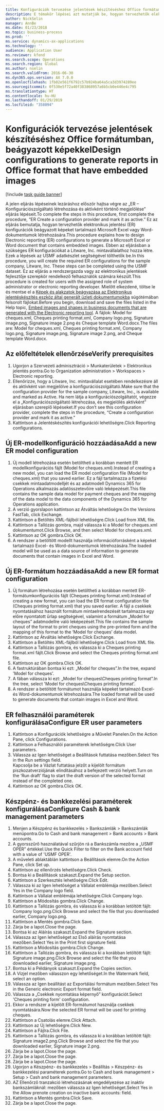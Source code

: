 ```yaml
---
title: Konfigurációk tervezése jelentések készítéséshez Office formátumban, beágyazott képekkel
description: E témakör lépései azt mutatják be, hogyan tervezhetők elektronikus jelentési (ER) konfigurációk Microsoft Office formátumokban (Excelben és Wordben) beágyazott képeket tartalmazó elektronikus dokumentumok létrehozására.
author: NickSelin
manager: AnnBe
ms.date: 01/23/2018
ms.topic: business-process
ms.prod: ''
ms.service: dynamics-ax-applications
ms.technology: ''
audience: Application User
ms.reviewer: kfend
ms.search.scope: Operations
ms.search.region: Global
ms.author: nselin
ms.search.validFrom: 2016-06-30
ms.dyn365.ops.version: AX 7.0.0
ms.openlocfilehash: 1fb02e561f6792c57b924ba64a5ca3d3974289ee
ms.sourcegitcommit: 0f530e5f72a40f383868957a6b5cb0e446e4c795
ms.translationtype: HT
ms.contentlocale: hu-HU
ms.lasthandoff: 01/29/2019
ms.locfileid: "358094"
---
```

# <a name="design-configurations-to-generate-reports-in-office-format-that-have-embedded-images"></a><span data-ttu-id="10df0-103">Konfigurációk tervezése jelentések készítéséshez Office formátumban, beágyazott képekkel</span><span class="sxs-lookup"><span data-stu-id="10df0-103">Design configurations to generate reports in Office format that have embedded images</span></span>

[!include [task guide banner](../../includes/task-guide-banner.md)]

<span data-ttu-id="10df0-104">A jelen eljárás lépéseinek lezáráshoz először hajtsa végre az „ER – Konfigurációszolgáltató létrehozása és aktívként történő megjelölése” eljárás lépéseit.</span><span class="sxs-lookup"><span data-stu-id="10df0-104">To complete the steps in this procedure, first complete the procedure, “ER Create a configuration provider and mark it as active.”</span></span> <span data-ttu-id="10df0-105">Ez az eljárás bemutatja, hogyan tervezhetők elektronikus jelentési (ER) konfigurációk beágyazott képeket tartalmazó Microsoft Excel vagy Word-dokumentumok létrehozására.</span><span class="sxs-lookup"><span data-stu-id="10df0-105">This procedure explains how to design Electronic reporting (ER) configurations to generate a Microsoft Excel or Word document that contains embedded images.</span></span> <span data-ttu-id="10df0-106">Ebben az eljárásban a szükséges ER konfigurációkat a Litware, Inc. mintavállalathoz hozza létre. Ezek a lépések az USMF adatkészlet segítségével tölthetők be.</span><span class="sxs-lookup"><span data-stu-id="10df0-106">In this procedure, you will create the required ER configurations for the sample company, Litware, Inc. These steps can be completed using the USMF dataset.</span></span> <span data-ttu-id="10df0-107">Ez az eljárás a rendszergazda vagy az elektronikus jelentések fejlesztője szerepkör rendelkező felhasználók számára készült.</span><span class="sxs-lookup"><span data-stu-id="10df0-107">This procedure is created for users with the assigned role of system administrator or electronic reporting developer.</span></span> <span data-ttu-id="10df0-108">Mielőtt elkezdené, töltse le és mentse el a [Képek és alakzatok beágyazása az Elektronikus jelentéskészítés eszköz által generált üzleti dokumentumokba](../electronic-reporting-embed-images-shapes.md) súgótémában felsorolt fájlokat.</span><span class="sxs-lookup"><span data-stu-id="10df0-108">Before you begin, download and save the files listed in the Help topic, [Embed images and shapes in business documents that are generated with the Electronic reporting tool](../electronic-reporting-embed-images-shapes.md).</span></span> <span data-ttu-id="10df0-109">A fájlok: Model for cheques.xml, Cheques printing format.xml, Company logo.png, Signature image.png, Signature image 2.png és Cheque template Word.docx.</span><span class="sxs-lookup"><span data-stu-id="10df0-109">The files are: Model for cheques.xml, Cheques printing format.xml, Company logo.png, Signature image.png, Signature image 2.png, and Cheque template Word.docx.</span></span>

## <a name="verify-prerequisites"></a><span data-ttu-id="10df0-110">Az előfeltételek ellenőrzése</span><span class="sxs-lookup"><span data-stu-id="10df0-110">Verify prerequisites</span></span>  
 1. <span data-ttu-id="10df0-111">Ugorjon a Szervezeti adminisztráció > Munkaterületek > Elektronikus jelentés pontra.</span><span class="sxs-lookup"><span data-stu-id="10df0-111">Go to Organization administration > Workspaces > Electronic reporting.</span></span>  
 2. <span data-ttu-id="10df0-112">Ellenőrizze, hogy a Litware, Inc. mintavállalat esetében rendelkezésre áll és aktívként van megjelölve a konfigurációszolgáltató.</span><span class="sxs-lookup"><span data-stu-id="10df0-112">Make sure that the configuration provider for the sample company, Litware, Inc., is available and marked as Active.</span></span> <span data-ttu-id="10df0-113">Ha nem látja a konfigurációszolgáltatót, végezze el a „Konfigurációszolgáltató létrehozása, és megjelölés aktívként” eljárásban szereplő lépéseket.</span><span class="sxs-lookup"><span data-stu-id="10df0-113">If you don’t see this configuration provider, complete the steps in the procedure, “Create a configuration provider and mark it as active.”</span></span>   
 3. <span data-ttu-id="10df0-114">Kattintson a Jelentéskészítés konfigurációi lehetőségre.</span><span class="sxs-lookup"><span data-stu-id="10df0-114">Click Reporting configurations.</span></span>  
 
## <a name="add-a-new-er-model-configuration"></a><span data-ttu-id="10df0-115">Új ER-modellkonfiguráció hozzáadása</span><span class="sxs-lookup"><span data-stu-id="10df0-115">Add a new ER model configuration</span></span>  
 1. <span data-ttu-id="10df0-116">Új modell létrehozása esetén betöltheti a korábban mentett ER modellkonfigurációs fájlt (Model for cheques.xml).</span><span class="sxs-lookup"><span data-stu-id="10df0-116">Instead of creating a new model, you can load the ER model configuration file (Model for cheques.xml) that you saved earlier.</span></span> <span data-ttu-id="10df0-117">Ez a fájl tartalmazza a fizetési csekkek mintaadatmodelljét és az adatmodell Dynamics 365 for Operations alkalmazás adatösszetevőire való leképezését.</span><span class="sxs-lookup"><span data-stu-id="10df0-117">This file contains the sample data model for payment cheques and the mapping of the data model to the data components of the Dynamics 365 for Operations application.</span></span>   
 2. <span data-ttu-id="10df0-118">A verzió gyorslapon kattintson az Átváltás lehetőségre.</span><span class="sxs-lookup"><span data-stu-id="10df0-118">On the Versions FastTab, click Exchange.</span></span>   
 3. <span data-ttu-id="10df0-119">Kattintson a Betöltés XML-fájlból lehetőségre.</span><span class="sxs-lookup"><span data-stu-id="10df0-119">Click Load from XML file.</span></span>  
 4. <span data-ttu-id="10df0-120">Kattintson a Tallózás gombra, majd válassza ki a Model for cheques.xml dokumentumot.</span><span class="sxs-lookup"><span data-stu-id="10df0-120">Click Browse, and then select Model for cheques.xml.</span></span>   
 5. <span data-ttu-id="10df0-121">Kattintson az OK gombra.</span><span class="sxs-lookup"><span data-stu-id="10df0-121">Click OK.</span></span>  
 6. <span data-ttu-id="10df0-122">A rendszer a betöltött modellt használja információforrásként a képeket tartalmazó Excel- és Word-dokumentumok létrehozására.</span><span class="sxs-lookup"><span data-stu-id="10df0-122">The loaded model will be used as a data source of information to generate documents that contain images in Excel and Word.</span></span>  

## <a name="add-a-new-er-format-configuration"></a><span data-ttu-id="10df0-123">Új ER-formátum hozzáadása</span><span class="sxs-lookup"><span data-stu-id="10df0-123">Add a new ER format configuration</span></span>  
 1. <span data-ttu-id="10df0-124">Új formátum létrehozása esetén betöltheti a korábban mentett ER-formátumkonfigurációs fájlt (Cheques printing format.xml).</span><span class="sxs-lookup"><span data-stu-id="10df0-124">Instead of creating a new format, you can load the ER format configuration file (Cheques printing format.xml) that you saved earlier.</span></span> <span data-ttu-id="10df0-125">A fájl a csekkek nyomtatásához használt formátum mintaelrendezését tartalmazza egy előre nyomtatott űrlap segítségével, valamint a formátum „Model for cheques” adatmodellre való leképezését.</span><span class="sxs-lookup"><span data-stu-id="10df0-125">This file contains the sample layout of the format to print cheques using the pre-printed form and the mapping of this format to the ‘Model for cheques’ data model.</span></span>   
 2. <span data-ttu-id="10df0-126">Kattintson az Átváltás lehetőségre.</span><span class="sxs-lookup"><span data-stu-id="10df0-126">Click Exchange.</span></span>  
 3. <span data-ttu-id="10df0-127">Kattintson a Betöltés XML-fájlból lehetőségre.</span><span class="sxs-lookup"><span data-stu-id="10df0-127">Click Load from XML file.</span></span>  
 4. <span data-ttu-id="10df0-128">Kattintson a Tallózás gombra, és válassza ki a Cheques printing format.xml fájlt.</span><span class="sxs-lookup"><span data-stu-id="10df0-128">Click Browse and select the Cheques printing format.xml file.</span></span>   
 5. <span data-ttu-id="10df0-129">Kattintson az OK gombra.</span><span class="sxs-lookup"><span data-stu-id="10df0-129">Click OK.</span></span>  
 6. <span data-ttu-id="10df0-130">A fastruktúrában bontsa ki ezt: „Model for cheques”.</span><span class="sxs-lookup"><span data-stu-id="10df0-130">In the tree, expand 'Model for cheques'.</span></span>  
 7. <span data-ttu-id="10df0-131">A fában válassza ki ezt: „Model for cheques\Cheques printing format”.</span><span class="sxs-lookup"><span data-stu-id="10df0-131">In the tree, select 'Model for cheques\Cheques printing format'.</span></span>  
 8. <span data-ttu-id="10df0-132">A rendszer a betöltött formátumot használja képeket tartalmazó Excel- és Word-dokumentumok létrehozására.</span><span class="sxs-lookup"><span data-stu-id="10df0-132">The loaded format will be used to generate documents that contain images in Excel and Word.</span></span>   

## <a name="configure-er-user-parameters"></a><span data-ttu-id="10df0-133">ER felhasználói paraméterek konfigurálása</span><span class="sxs-lookup"><span data-stu-id="10df0-133">Configure ER user parameters</span></span>  
 1. <span data-ttu-id="10df0-134">Kattintson a Konfigurációk lehetőségre a Művelet Panelen.</span><span class="sxs-lookup"><span data-stu-id="10df0-134">On the Action Pane, click Configurations.</span></span>  
 2. <span data-ttu-id="10df0-135">Kattintson a Felhasználói paraméterek lehetőségre.</span><span class="sxs-lookup"><span data-stu-id="10df0-135">Click User parameters.</span></span>  
 3. <span data-ttu-id="10df0-136">Válassza az Igen lehetőséget a Beállítások futtatása mezőben.</span><span class="sxs-lookup"><span data-stu-id="10df0-136">Select Yes in the Run settings field.</span></span>  
  <span data-ttu-id="10df0-137">Kapcsolja be a Vázlat futtatása jelzőt a kijelölt formátum piszkozatverziójának elindításához a befejezett verzió helyett.</span><span class="sxs-lookup"><span data-stu-id="10df0-137">Turn on the ‘Run draft’ flag to start the draft version of the selected format instead of the completed one.</span></span>  
 4. <span data-ttu-id="10df0-138">Kattintson az OK gombra.</span><span class="sxs-lookup"><span data-stu-id="10df0-138">Click OK.</span></span>  

## <a name="configure-cash--bank-management-parameters"></a><span data-ttu-id="10df0-139">Készpénz- és bankkezelési paraméterek konfigurálása</span><span class="sxs-lookup"><span data-stu-id="10df0-139">Configure Cash & bank management parameters</span></span>  
 1. <span data-ttu-id="10df0-140">Menjen a Készpénz és bankkezelés > Bankszámlák > Bankszámlák menüpontra.</span><span class="sxs-lookup"><span data-stu-id="10df0-140">Go to Cash and bank management > Bank accounts > Bank accounts.</span></span>  
 2. <span data-ttu-id="10df0-141">A gyorsszűrő használatával szűrjön rá a Bankszámla mezőre a „USMF OPER” értékkel.</span><span class="sxs-lookup"><span data-stu-id="10df0-141">Use the Quick Filter to filter on the Bank account field with a value of 'USMF OPER'.</span></span>  
 3. <span data-ttu-id="10df0-142">A műveleti ablaktáblán kattintson a Beállítások elemre.</span><span class="sxs-lookup"><span data-stu-id="10df0-142">On the Action Pane, click Set up.</span></span>  
 4. <span data-ttu-id="10df0-143">Kattintson az ellenőrzés lehetőségre.</span><span class="sxs-lookup"><span data-stu-id="10df0-143">Click Check.</span></span>  
 5. <span data-ttu-id="10df0-144">Bontsa ki a Beállítások szakaszt.</span><span class="sxs-lookup"><span data-stu-id="10df0-144">Expand the Setup section.</span></span>  
 6. <span data-ttu-id="10df0-145">Kattintson a Szerkesztés lehetőségre.</span><span class="sxs-lookup"><span data-stu-id="10df0-145">Click Edit.</span></span>  
 7. <span data-ttu-id="10df0-146">Válassza ki az Igen lehetőséget a Vállalat emblémája mezőben.</span><span class="sxs-lookup"><span data-stu-id="10df0-146">Select Yes in the Company logo field.</span></span>  
 8. <span data-ttu-id="10df0-147">Kattintson a Vállalat emblémája lehetőségre.</span><span class="sxs-lookup"><span data-stu-id="10df0-147">Click Company logo.</span></span>  
 9. <span data-ttu-id="10df0-148">Kattintson a Módosítás gombra.</span><span class="sxs-lookup"><span data-stu-id="10df0-148">Click Change.</span></span>  
 10. <span data-ttu-id="10df0-149">Kattintson a Tallózás gombra, és válassza ki a korábban letöltött fájlt: Company logo.png.</span><span class="sxs-lookup"><span data-stu-id="10df0-149">Click Browse and select the file that you downloaded earlier, Company logo.png.</span></span>   
 11. <span data-ttu-id="10df0-150">Kattintson a Mentés gombra.</span><span class="sxs-lookup"><span data-stu-id="10df0-150">Click Save.</span></span>  
 12. <span data-ttu-id="10df0-151">Zárja be a lapot.</span><span class="sxs-lookup"><span data-stu-id="10df0-151">Close the page.</span></span>  
 13. <span data-ttu-id="10df0-152">Bontsa ki az Aláírás szakaszt.</span><span class="sxs-lookup"><span data-stu-id="10df0-152">Expand the Signature section.</span></span>  
 14. <span data-ttu-id="10df0-153">Válassza az Igen lehetőséget az Első aláírás nyomtatása mezőben.</span><span class="sxs-lookup"><span data-stu-id="10df0-153">Select Yes in the Print first signature field.</span></span>  
 15. <span data-ttu-id="10df0-154">Kattintson a Módosítás gombra.</span><span class="sxs-lookup"><span data-stu-id="10df0-154">Click Change.</span></span>  
 16. <span data-ttu-id="10df0-155">Kattintson a Tallózás gombra, és válassza ki a korábban letöltött fájlt: Signature image.png.</span><span class="sxs-lookup"><span data-stu-id="10df0-155">Click Browse and select the file that you downloaded earlier, Signature image.png.</span></span>   
 17. <span data-ttu-id="10df0-156">Bontsa ki a Példányok szakaszt.</span><span class="sxs-lookup"><span data-stu-id="10df0-156">Expand the Copies section.</span></span>  
 18. <span data-ttu-id="10df0-157">A Vízjel mezőben válasszon egy lehetőséget.</span><span class="sxs-lookup"><span data-stu-id="10df0-157">In the Watermark field, select an option.</span></span>  
 19. <span data-ttu-id="10df0-158">Válassza az Igen beállítást az Exportálási formátum mezőben.</span><span class="sxs-lookup"><span data-stu-id="10df0-158">Select Yes in the Generic electronic Export format field.</span></span>  
 20. <span data-ttu-id="10df0-159">Válassza a „Csekkek nyomtatása képernyő” konfigurációt.</span><span class="sxs-lookup"><span data-stu-id="10df0-159">Select 'Cheques printing form' configuration.</span></span>  
 21. <span data-ttu-id="10df0-160">Ekkor a rendszer a kijelölt ER-formátumot használja csekkek nyomtatására.</span><span class="sxs-lookup"><span data-stu-id="10df0-160">Now the selected ER format will be used for printing cheques.</span></span>  
 22. <span data-ttu-id="10df0-161">Kattintson a Csatolás elemre.</span><span class="sxs-lookup"><span data-stu-id="10df0-161">Click Attach.</span></span>  
 23. <span data-ttu-id="10df0-162">Kattintson az Új lehetőségre.</span><span class="sxs-lookup"><span data-stu-id="10df0-162">Click New.</span></span>  
 24. <span data-ttu-id="10df0-163">Kattintson a Fájlra.</span><span class="sxs-lookup"><span data-stu-id="10df0-163">Click File.</span></span>  
 25. <span data-ttu-id="10df0-164">Kattintson a Tallózás gombra, és válassza ki a korábban letöltött fájlt: Signature image2.png.</span><span class="sxs-lookup"><span data-stu-id="10df0-164">Click Browse and select the file that you downloaded earlier, Signature image 2.png.</span></span>   
 26. <span data-ttu-id="10df0-165">Zárja be a lapot.</span><span class="sxs-lookup"><span data-stu-id="10df0-165">Close the page.</span></span>  
 27. <span data-ttu-id="10df0-166">Zárja be a lapot.</span><span class="sxs-lookup"><span data-stu-id="10df0-166">Close the page.</span></span>  
 28. <span data-ttu-id="10df0-167">Zárja be a lapot.</span><span class="sxs-lookup"><span data-stu-id="10df0-167">Close the page.</span></span>  
 29. <span data-ttu-id="10df0-168">Ugorjon a Készpénz- és bankkezelés > Beállítás > Készpénz- és bankkezelési paraméterek pontra.</span><span class="sxs-lookup"><span data-stu-id="10df0-168">Go to Cash and bank management > Setup > Cash and bank management parameters.</span></span>  
 30. <span data-ttu-id="10df0-169">AZ Ellenőrző tranzakció létrehozásának engedélyezése az inaktív bankszámláknál: mezőben válassza az Igen lehetőséget.</span><span class="sxs-lookup"><span data-stu-id="10df0-169">Select Yes in the Allow prenote creation on inactive bank accounts: field.</span></span>  
 31. <span data-ttu-id="10df0-170">Kattintson a Mentés gombra.</span><span class="sxs-lookup"><span data-stu-id="10df0-170">Click Save.</span></span>  
 32. <span data-ttu-id="10df0-171">Zárja be a lapot.</span><span class="sxs-lookup"><span data-stu-id="10df0-171">Close the page.</span></span>  
